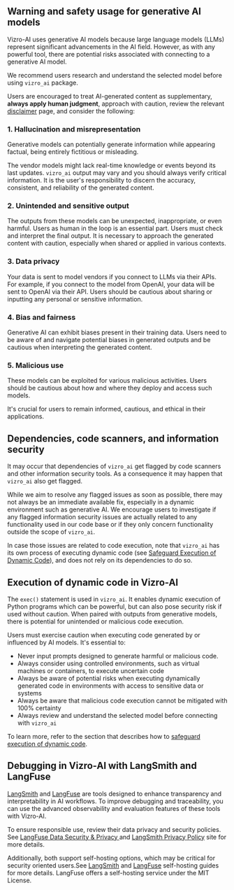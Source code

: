 ## Warning and safety usage for generative AI models

Vizro-AI uses generative AI models because large language models (LLMs) represent significant advancements in the AI field. However, as with any powerful tool, there are potential risks associated with connecting to a generative AI model.

We recommend users research and understand the selected model before using `vizro_ai` package.

Users are encouraged to treat AI-generated content as supplementary, **always apply human judgment**, approach with caution, review the relevant [disclaimer](disclaimer.md) page, and consider the following:

<!-- vale off -->

### 1. Hallucination and misrepresentation

Generative models can potentially generate information while appearing factual, being entirely fictitious or misleading.

<!-- vale on -->

The vendor models might lack real-time knowledge or events beyond its last updates. `vizro_ai` output may vary and you should always verify critical information. It is the user's responsibility to discern the accuracy, consistent, and reliability of the generated content.

<!-- vale off -->

### 2. Unintended and sensitive output

<!-- vale on -->

The outputs from these models can be unexpected, inappropriate, or even harmful. Users as human in the loop is an essential part. Users must check and interpret the final output. It is necessary to approach the generated content with caution, especially when shared or applied in various contexts.

<!-- vale off -->

### 3. Data privacy

<!-- vale on -->

Your data is sent to model vendors if you connect to LLMs via their APIs. For example, if you connect to the model from OpenAI, your data will be sent to OpenAI via their API. Users should be cautious about sharing or inputting any personal or sensitive information.

<!-- vale off -->

### 4. Bias and fairness

<!-- vale on -->

Generative AI can exhibit biases present in their training data. Users need to be aware of and navigate potential biases in generated outputs and be cautious when interpreting the generated content.

<!-- vale off -->

### 5. Malicious use

<!-- vale on -->

These models can be exploited for various malicious activities. Users should be cautious about how and where they deploy and access such models.

It's crucial for users to remain informed, cautious, and ethical in their applications.

## Dependencies, code scanners, and information security

It may occur that dependencies of `vizro_ai` get flagged by code scanners and other information security tools. As a consequence it may happen that `vizro_ai` also get flagged.

While we aim to resolve any flagged issues as soon as possible, there may not always be an immediate available fix, especially in a dynamic environment such as generative AI. We encourage users to investigate if any flagged information security issues are actually related to any functionality used in our code base or if they only concern functionality outside the scope of `vizro_ai`.

In case those issues are related to code execution, note that `vizro_ai` has its own process of executing dynamic code (see [Safeguard Execution of Dynamic Code](safeguard.md)), and does not rely on its dependencies to do so.

## Execution of dynamic code in Vizro-AI

The `exec()` statement is used in `vizro_ai`. It enables dynamic execution of Python programs which can be powerful, but can also pose security risk if used without caution. When paired with outputs from generative models, there is potential for unintended or malicious code execution.

Users must exercise caution when executing code generated by or influenced by AI models. It's essential to:

- Never input prompts designed to generate harmful or malicious code.
- Always consider using controlled environments, such as virtual machines or containers, to execute uncertain code
- Always be aware of potential risks when executing dynamically generated code in environments with access to sensitive data or systems
- Always be aware that malicious code execution cannot be mitigated with 100% certainty
- Always review and understand the selected model before connecting with `vizro_ai`

To learn more, refer to the section that describes how to [safeguard execution of dynamic code](safeguard.md).


## Debugging in Vizro-AI with LangSmith and LangFuse

[LangSmith](https://docs.smith.langchain.com/) and [LangFuse](https://langfuse.com/docs) are tools designed to enhance transparency and interpretability in AI workflows.
To improve debugging and traceability, you can use the advanced observability and evaluation features of these tools with Vizro-AI.

To ensure responsible use, review their data privacy and security policies. See [LangFuse Data Security & Privacy ](https://langfuse.com/docs/data-security-privacy) and [LangSmith Privacy Policy](https://www.langchain.com/privacy-policy) site for more details.

Additionally, both support self-hosting options, which may be critical for security oriented users.See [LangSmith](https://docs.smith.langchain.com/self_hosting) and [LangFuse](https://langfuse.com/docs/deployment/self-host) self-hosting guides for more details. LangFuse offers a self-hosting service under the MIT License.
